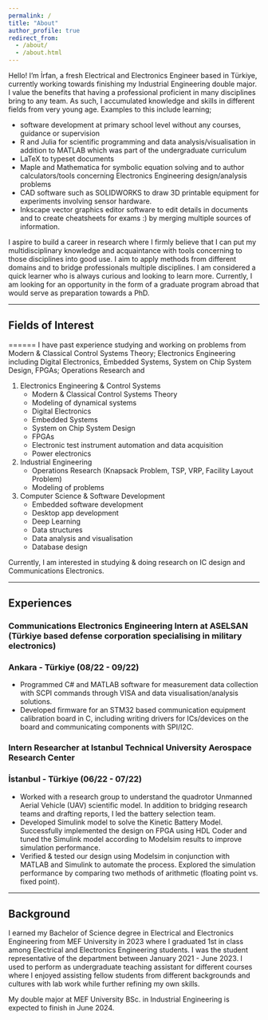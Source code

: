 ```yaml
---
permalink: /
title: "About"
author_profile: true
redirect_from: 
  - /about/
  - /about.html
---
```


Hello! I’m İrfan, a fresh Electrical and Electronics Engineer based in Türkiye, currently working towards finishing my Industrial Engineering double major. I value the benefits that having a professional proficient in many disciplines bring to any team. As such, I accumulated knowledge and skills in different fields from very young age. Examples to this include learning;
* software development at primary school level without any courses, guidance or supervision
* R and Julia for scientific programming and data analysis/visualisation in addition to MATLAB which was part of the undergraduate curriculum
* LaTeX to typeset documents
* Maple and Mathematica for symbolic equation solving and to author calculators/tools concerning Electronics Engineering design/analysis problems
* CAD software such as SOLIDWORKS to draw 3D printable equipment for experiments involving sensor hardware.
* Inkscape vector graphics editor software to edit details in documents and to create cheatsheets for exams :) by merging multiple sources of information.

I aspire to build a career in research where I firmly believe that I can put my multidisciplinary knowledge and acquaintance with tools concerning to those disciplines into good use. I aim to apply methods from different domains and to bridge professionals multiple disciplines. I am considered a quick learner who is always curious and looking to learn more. Currently, I am looking for an opportunity in the form of a graduate program abroad that would serve as preparation towards a PhD.
_________________

## Fields of Interest
======
I have past experience studying and working on problems from Modern & Classical Control Systems Theory; Electronics Engineering including Digital Electronics, Embedded Systems, System on Chip System Design, FPGAs; Operations Research and 
1. Electronics Engineering & Control Systems
   * Modern & Classical Control Systems Theory
   * Modeling of dynamical systems
   * Digital Electronics
   * Embedded Systems
   * System on Chip System Design
   * FPGAs
   * Electronic test instrument automation and data acquisition
   * Power electronics
2. Industrial Engineering
   * Operations Research (Knapsack Problem, TSP, VRP, Facility Layout Problem)
   * Modeling of problems
3. Computer Science & Software Development
   * Embedded software development
   * Desktop app development
   * Deep Learning
   * Data structures
   * Data analysis and visualisation
   * Database design

Currently, I am interested in studying & doing research on IC design and Communications Electronics.
_________________

## Experiences
### Communications Electronics Engineering Intern at ASELSAN (Türkiye based defense corporation specialising in military electronics)
### Ankara - Türkiye (08/22 - 09/22)
* Programmed C# and MATLAB software for measurement data collection with SCPI commands through VISA and data visualisation/analysis solutions.
* Developed firmware for an STM32 based communication equipment calibration board in C, including writing drivers for ICs/devices on the board and communicating components with SPI/I2C.

### Intern Researcher at Istanbul Technical University Aerospace Research Center
### İstanbul - Türkiye (06/22 - 07/22)
* Worked with a research group to understand the quadrotor Unmanned Aerial Vehicle (UAV) scientific model. In addition to bridging research teams and drafting reports, I led the battery selection team.
* Developed Simulink model to solve the Kinetic Battery Model. Successfully implemented the design on FPGA using HDL Coder and tuned the Simulink model according to Modelsim results to improve simulation performance.
* Verified & tested our design using Modelsim in conjunction with MATLAB and Simulink to automate the process. Explored the simulation performance by comparing two methods of arithmetic (floating point vs. fixed point).
_________________

## Background
I earned my Bachelor of Science degree in Electrical and Electronics Engineering from MEF University in 2023 where I graduated 1st in class among Electrical and Electronics Engineering students. I was the student representative of the department between January 2021 - June 2023. I used to perform as undergraduate teaching assistant for different courses where I enjoyed assisting fellow students from different backgrounds and cultures with lab work while further refining my own skills.

My double major at MEF University BSc. in Industrial Engineering  is expected to finish in June 2024.

